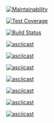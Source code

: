 [![Maintainability](https://api.codeclimate.com/v1/badges/a99a88d28ad37a79dbf6/maintainability)](https://codeclimate.com/github/codeclimate/codeclimate/maintainability)

[![Test Coverage](https://api.codeclimate.com/v1/badges/a99a88d28ad37a79dbf6/test_coverage)](https://codeclimate.com/github/codeclimate/codeclimate/test_coverage)

[![Build Status](https://travis-ci.org/strdmitriy/project-lvl2-s389.svg?branch=master)](https://travis-ci.org/strdmitriy/project-lvl2-s389)

[![asciicast](https://asciinema.org/a/QsEuP3vvv00WkBmaZYIJSUaAH.svg)](https://asciinema.org/a/QsEuP3vvv00WkBmaZYIJSUaAH)

[![asciicast](https://asciinema.org/a/72URhWaFDPqYUuYIvKg98K0tM.svg)](https://asciinema.org/a/72URhWaFDPqYUuYIvKg98K0tM)

[![asciicast](https://asciinema.org/a/gZs0vJDXC5W0IYkhX2oJ7lY7V.svg)](https://asciinema.org/a/gZs0vJDXC5W0IYkhX2oJ7lY7V)

[![asciicast](https://asciinema.org/a/Ae3FZdUn8ajuxjmyiJFg4pHvL.svg)](https://asciinema.org/a/Ae3FZdUn8ajuxjmyiJFg4pHvL)

[![asciicast](https://asciinema.org/a/XWTTlsIghAy6ZWSLaOk68ZyFl.svg)](https://asciinema.org/a/XWTTlsIghAy6ZWSLaOk68ZyFl)

[![asciicast](https://asciinema.org/a/HgPjExO42AsOKhZlnGXsZ4u0v.svg)](https://asciinema.org/a/HgPjExO42AsOKhZlnGXsZ4u0v)

[![asciicast](https://asciinema.org/a/62loO9Urz5DPeyjJYHC3i84gm.svg)](https://asciinema.org/a/62loO9Urz5DPeyjJYHC3i84gm)